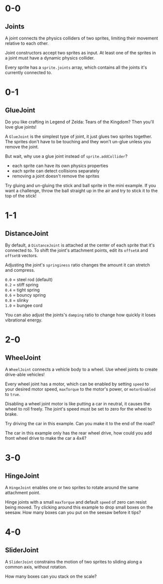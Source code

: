 # 0-0

## Joints

A joint connects the physics colliders of two sprites, limiting their movement relative to each other.

Joint constructors accept two sprites as input. At least one of the sprites in a joint must have a dynamic physics collider.

Every sprite has a `sprite.joints` array, which contains all the joints it's currently connected to.

# 0-1

## GlueJoint

Do you like crafting in Legend of Zelda: Tears of the Kingdom? Then you'll love glue joints!

A `GlueJoint` is the simplest type of joint, it just glues two sprites together. The sprites don't have to be touching and they won't un-glue unless you remove the joint.

But wait, why use a glue joint instead of `sprite.addCollider`?

- each sprite can have its own physics properties
- each sprite can detect collisions separately
- removing a joint doesn't remove the sprites

Try gluing and un-gluing the stick and ball sprite in the mini example. If you want a challenge, throw the ball straight up in the air and try to stick it to the top of the stick!

# 1-1

## DistanceJoint

By default, a `DistanceJoint` is attached at the center of each sprite that it's connected to. To shift the joint's attachment points, edit its `offsetA` and `offsetB` vectors.

Adjusting the joint's `springiness` ratio changes the amount it can stretch and compress.

`0.0` = steel rod (default)  
`0.2` = stiff spring  
`0.4` = tight spring  
`0.6` = bouncy spring  
`0.8` = slinky  
`1.0` = bungee cord

You can also adjust the joints's `damping` ratio to change how quickly it loses vibrational energy.

# 2-0

## WheelJoint

A `WheelJoint` connects a vehicle body to a wheel. Use wheel joints to create drive-able vehicles!

Every wheel joint has a motor, which can be enabled by setting `speed` to your desired motor speed, `maxTorque` to the motor's power, or `motorEnabled` to `true`.

Disabling a wheel joint motor is like putting a car in neutral, it causes the wheel to roll freely. The joint's speed must be set to zero for the wheel to brake.

Try driving the car in this example. Can you make it to the end of the road?

The car in this example only has the rear wheel drive, how could you add front wheel drive to make the car a 4x4?

# 3-0

## HingeJoint

A `HingeJoint` enables one or two sprites to rotate around the same attachment point.

Hinge joints with a small `maxTorque` and default `speed` of zero can resist being moved. Try clicking around this example to drop small boxes on the seesaw. How many boxes can you put on the seesaw before it tips?

# 4-0

## SliderJoint

A `SliderJoint` constrains the motion of two sprites to sliding
along a common axis, without rotation.

How many boxes can you stack on the scale?

